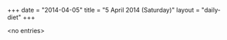 +++
date = "2014-04-05"
title = "5 April 2014 (Saturday)"
layout = "daily-diet"
+++

<p>&lt;no entries&gt;</p>